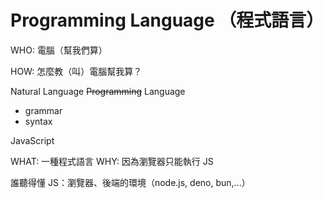 # Programming Language （程式語言）

WHO: 電腦（幫我們算）

HOW: 怎麼教（叫）電腦幫我算？

Natural Language
~~Programming~~ Language

- grammar
- syntax

JavaScript

WHAT: 一種程式語言
WHY: 因為瀏覽器只能執行 JS

誰聽得懂 JS：瀏覽器、後端的環境（node.js, deno, bun,...）
